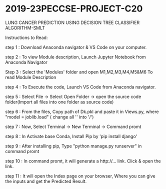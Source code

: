 # 2019-23PECCSE-PROJECT-C20
LUNG CANCER PREDICTION USING DECISION TREE CLASSIFIER ALGORITHM-SMLT 

Instructions to Read:

step 1 : Download Anaconda navigator & VS Code on your computer.

step 2 : To view Module description, Launch Jupyter Notebook from Anaconda Navigator

Step 3 : Select the 'Modules' folder and open M1,M2,M3,M4,M5&M6 To read Module Description

step 4 : To Execute the code, Launch VS Code from Anaconda navigator.

step 5 : Select File -> Select Open Folder -> open the source code folder(Import all files into one folder as source code)

step 6 : From the files, Copy path of Dk.pkl and paste it in Views.py, where "model = joblib.load" ( change all '\' into '/') 

step 7 : Now, Select Terminal -> New Terminal -> Command promt

step 8 : In Activate base Conda, Install Pip by 'pip install django'

step 9 : After installing pip, Type "python manage.py runserver" in command promt

step 10 : In command promt, it will generate a http://... link. Click & open the link.

step 11 : It will open the Index page on your browser, Where you can give the inputs and get the Predicted Result.
